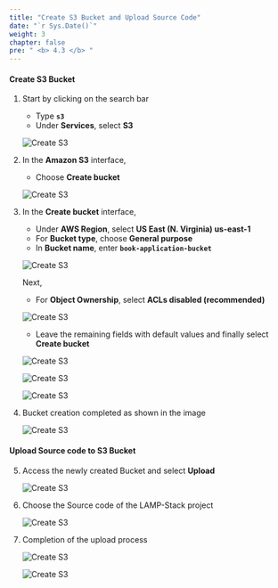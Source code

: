 ```yaml
---
title: "Create S3 Bucket and Upload Source Code"
date: "`r Sys.Date()`"
weight: 3
chapter: false
pre: " <b> 4.3 </b> "
---
```


#### Create S3 Bucket

1. Start by clicking on the search bar

   - Type **`s3`**
   - Under **Services**, select **S3**

   ![Create S3](/images/4-DeployRDSAndS3/4.3-CreateS3/0001-creates3.png?featherlight=false&width=90pc)

2. In the **Amazon S3** interface,

   - Choose **Create bucket**

   ![Create S3](/images/4-DeployRDSAndS3/4.3-CreateS3/0002-creates3.png?featherlight=false&width=90pc)

3. In the **Create bucket** interface,

   - Under **AWS Region**, select **US East (N. Virginia) us-east-1**
   - For **Bucket type**, choose **General purpose**
   - In **Bucket name**, enter **`book-application-bucket`**

   ![Create S3](/images/4-DeployRDSAndS3/4.3-CreateS3/0003-creates3.png?featherlight=false&width=90pc)

   Next,

   - For **Object Ownership**, select **ACLs disabled (recommended)**

   ![Create S3](/images/4-DeployRDSAndS3/4.3-CreateS3/0004-creates3.png?featherlight=false&width=90pc)

   - Leave the remaining fields with default values and finally select **Create bucket**

   ![Create S3](/images/4-DeployRDSAndS3/4.3-CreateS3/0005-creates3.png?featherlight=false&width=90pc)

   ![Create S3](/images/4-DeployRDSAndS3/4.3-CreateS3/0006-creates3.png?featherlight=false&width=90pc)

   ![Create S3](/images/4-DeployRDSAndS3/4.3-CreateS3/0007-creates3.png?featherlight=false&width=90pc)

4. Bucket creation completed as shown in the image

   ![Create S3](/images/4-DeployRDSAndS3/4.3-CreateS3/0008-creates3.png?featherlight=false&width=90pc)

#### Upload Source code to S3 Bucket

5. Access the newly created Bucket and select **Upload**

   ![Create S3](/images/4-DeployRDSAndS3/4.3-CreateS3/0009-creates3.png?featherlight=false&width=90pc)

6. Choose the Source code of the LAMP-Stack project

   ![Create S3](/images/4-DeployRDSAndS3/4.3-CreateS3/0010-creates3.png?featherlight=false&width=90pc)

7. Completion of the upload process

   ![Create S3](/images/4-DeployRDSAndS3/4.3-CreateS3/0012-creates3.png?featherlight=false&width=90pc)

   ![Create S3](/images/4-DeployRDSAndS3/4.3-CreateS3/0013-creates3.png?featherlight=false&width=90pc)
